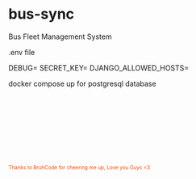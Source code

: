 # bus-sync
Bus Fleet Management System

.env file

<p>
DEBUG=
SECRET_KEY=
DJANGO_ALLOWED_HOSTS=
</p>


docker compose up for postgresql database


<footer style="margin-top: 30%; font-size: x-small; color: orangered">Thanks to BruhCode for cheering me up, Love you Guys <3</footer>


